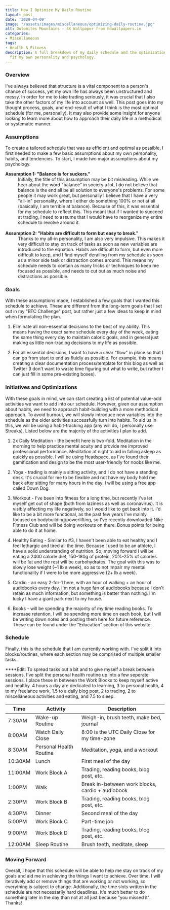 ```yaml
---
title: How I Optimize My Daily Routine
layout: post
date: '2020-04-09'
image: "/assets/images/miscellaneous/optimizing-daily-routine.jpg"
alt: Dolomites Mountains - 4K Wallpaper from hdwallpapers.in
categories:
- Miscellaneous
tags:
- Health & Fitness
description: A full breakdown of my daily schedule and the optimizations I made to
  fit my own personality and psychology.
---
```


<h3>Overview</h3>
I've always believed that structure is a vital component to a person's chance of success, yet my own life has always been unstructured and messy. In order for me to take trading seriously, it was crucial that I also take the other factors of my life into account as well. This post goes into my thought process, goals, and end-result of what I think is the most optimal schedule (for me, personally). It may also provide some insight for anyone looking to learn more about how to approach their daily life in a methodical or systematic manner.

<h3>Assumptions</h3>
To create a tailored schedule that was as efficient and optimal as possible, I first needed to make a few basic assumptions about my own personality, habits, and tendencies. To start, I made two major assumptions about my psychology.

<dl>
<dt><b>Assumption 1: "Balance is for suckers."</b></dt>
<dd>Initially, the title of this assumption may be bit misleading. While we hear about the word "balance" in society a lot, I do not believe that balance is the end all be all solution to everyone's problems. For some people it may work great, but personally I believe that I have a very "all-in" personality, where I either do something 100% or not at all (basically, I am terrible at balance). Because of this, it was essential for my schedule to reflect this. This meant that if I wanted to succeed at trading, I need to assume that I would have to reorganize my entire schedule to revolve around it.</dd><br />

<dt><b>Assumption 2: "Habits are difficult to form but easy to break."</b></dt>
<dd>Thanks to my all-in personality, I am also very impulsive. This makes it very difficult to stay on track of tasks as soon as new variables are introduced to the equation. Habits are difficult to form, but even more difficult to keep, and I find myself derailing from my schedule as soon as a minor side task or distraction comes around. This means my schedule needs to contain as many tricks or techniques to keep me focused as possible, and needs to cut out as much noise and distractions as possible.</dd>
</dl>

<h3>Goals</h3>
With these assumptions made, I established a few goals that I wanted this schedule to achieve. These are different from the long-term goals that I set out in my "BTC Challenge" post, but rather just a few ideas to keep in mind when formulating the plan.

1. Eliminate all non-essential decisions to the best of my ability. This means having the exact same schedule every day of the week, eating the same thing every day to maintain caloric goals, and in general just making as little non-trading decisions to my life as possible.

2. For all essential decisions, I want to have a clear "flow" in place so that I can go from start to end as fluidly as possible. For example, this means creating a clear documentation process/template for this blog as well as Twitter (I don't want to waste time figuring out what to write, but rather I can just fill in some pre-existing boxes).   

<h3>Initiatives and Optimizations</h3>
With these goals in mind, we can start creating a list of potential value-add activities we want to add into our schedule. However, given our assumption about habits, we need to approach habit-building with a more methodical approach. To avoid burnout, we will slowly introduce new variables into the schedule as the older activities successfully turn into habits. To aid us in this, we will be using a habit-tracking app (any will do, I personally use Streaks). Listed below are the majority of the activities I plan to add.

1. 2x Daily Meditation - the benefit here is two-fold. Meditation in the morning to help practice mental acuity and provide me improved professional performance. Meditation at night to aid in falling asleep as quickly as possible. I will be using Headspace, as I've found their gamification and design to be the most user-friendly for noobs like me.

2. Yoga - trading is mainly a sitting activity, and I do not have a standing desk. It's crucial for me to be flexible and not have my body hold me back after sitting for many hours in the day. I will be using a free app called Down Dog.

3. Workout - I've been into fitness for a long time, but recently I've let myself get out of shape (both from laziness as well as coronavirus). It is visibly affecting my life negatively, so I would like to get back into it. I'd like to be a bit more functional, as the past few years I've mainly focused on bodybuilding/powerlifting, so I've recently downloaded Nike Fitness Club and will be doing workouts on there. Bonus points for being able to do it at home.

4. Healthy Eating - Similar to #3, I haven't been able to eat healthy and I feel lethargic and tired all the time. Because I used to be an athlete, I have a solid understanding of nutrition. So, moving forward I will be eating a 2400 calorie diet, 150-180g of protein, 20%-25% of calories will be fat and the rest will be carbohydrates. The goal with this was to slowly lose weight (~1 lb a week), so as to not impair my mental functionality if I were to be more aggressive (2+ lb a week).

5. Cardio - an easy 2-for-1 here, with an hour of walking + an hour of audiobooks every day. I'm not a huge fan of audiobooks because I don't retain as much information, but something is better than nothing. I'm lucky I have a giant park next to my house.

6. Books - will be spending the majority of my time reading books. To increase retention, I will be spending more time on each book, but I will be writing down notes and posting them here for future reference. These can be found under the "Education" section of this website.

<h3>Schedule</h3>
Finally, this is the schedule that I am currently working with. I've split it into blocks/routines, where each section may be comprised of multiple smaller tasks.

****Edit: To spread tasks out a bit and to give myself a break between sessions, I've split the personal health routine up into a few seperate sessions. I place these in between the Work Blocks to keep myself active and healthy. 4 hours a day are dedicated to learning, 3 to personal health, 4 to my freelance work, 1.5 to a daily blog post, 2 to trading, 2 to miscellaneous activities and eating, and 7.5 to sleep.

<div class="table-wrapper">
  <table class="alt">
    <thead>
      <tr>
        <th>Time</th>
        <th>Activity</th>
        <th>Description</th>
      </tr>
    </thead>
    <tbody>
      <tr>
        <td>7:30AM</td>
        <td>Wake-up Routine</td>
        <td>Weigh-in, brush teeth, make bed, journal</td>
      </tr>
      <tr>
        <td>8:00AM</td>
        <td>Watch Daily Close</td>
        <td>8:00 is the UTC Daily Close for my time-zone</td>
      </tr>
      <tr>
        <td>8:30AM</td>
        <td>Personal Health Routine</td>
        <td>Meditation, yoga, and a workout</td>
      </tr>
      <tr>
        <td>10:30AM</td>
        <td>Lunch</td>
        <td>First meal of the day</td>
      </tr>
      <tr>
        <td>11:00AM</td>
        <td>Work Block A</td>
        <td>Trading, reading books, blog post, etc.</td>
      </tr>
      <tr>
        <td>1:00PM</td>
        <td>Walk</td>
        <td>Break in-between work blocks, cardio + audiobook</td>
      </tr>
      <tr>
        <td>2:30PM</td>
        <td>Work Block B</td>
        <td>Trading, reading books, blog post, etc.</td>
      </tr>
      <tr>
        <td>4:30PM</td>
        <td>Dinner</td>
        <td>Second meal of the day</td>
      </tr>
      <tr>
        <td>5:00PM</td>
        <td>Work Block C</td>
        <td>Part-time job</td>
      </tr>
      <tr>
        <td>9:00PM</td>
        <td>Work Block D</td>
        <td>Trading, reading books, blog post, etc.</td>
      </tr>
      <tr>
        <td>12:00AM</td>
        <td>Sleep Routine</td>
        <td>Brush teeth, meditate, sleep</td>
      </tr>
    </tbody>
  </table>
</div>

<h3>Moving Forward</h3>
Overall, I hope that this schedule will be able to help me stay on track of my goals and aid me in achieving the things I want to achieve. Over time, I will iteratively add or remove things that are working or not working, so everything is subject to change. Additionally, the time slots written in the schedule are not necessarily hard deadlines. It's much better to do something later in the day than not at all just because "you missed it". Thanks!
